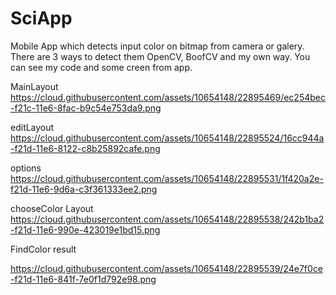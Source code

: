 # SciApp
Mobile App which detects input color on bitmap from camera or galery. There are 3 ways to detect them
OpenCV, BoofCV and my own way. You can see my code and some creen from app.

MainLayout
https://cloud.githubusercontent.com/assets/10654148/22895469/ec254bec-f21c-11e6-8fac-b9c54e753da9.png

editLayout
https://cloud.githubusercontent.com/assets/10654148/22895524/16cc944a-f21d-11e6-8122-c8b25892cafe.png


options
https://cloud.githubusercontent.com/assets/10654148/22895531/1f420a2e-f21d-11e6-9d6a-c3f361333ee2.png


chooseColor Layout
https://cloud.githubusercontent.com/assets/10654148/22895538/242b1ba2-f21d-11e6-990e-423019e1bd15.png

FindColor result

https://cloud.githubusercontent.com/assets/10654148/22895539/24e7f0ce-f21d-11e6-841f-7e0f1d792e98.png
